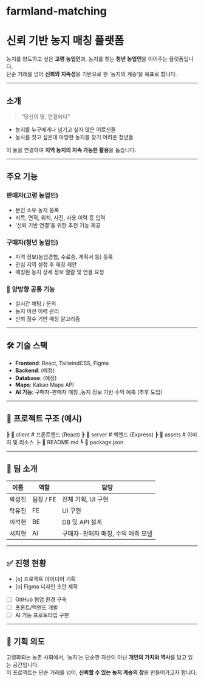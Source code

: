 # farmland-matching
#  신뢰 기반 농지 매칭 플랫폼

농지를 양도하고 싶은 **고령 농업인**과, 농지를 찾는 **청년 농업인**을 이어주는 플랫폼입니다.  
단순 거래를 넘어 **신뢰와 지속성**을 기반으로 한 ‘농지의 계승’을 목표로 합니다.

---

##  소개

> “당신의 땅, 연결되다”

- 농지를 누구에게나 넘기고 싶지 않은 어르신들  
- 농사를 짓고 싶은데 마땅한 농지를 찾기 어려운 청년들  

이 둘을 연결하여 **지역 농지의 지속 가능한 활용**을 돕습니다.

---

##  주요 기능

###  판매자(고령 농업인)
- 본인 소유 농지 등록
- 지목, 면적, 위치, 사진, 사용 이력 등 입력
- ‘신뢰 기반 연결’을 위한 추천 기능 제공

###  구매자(청년 농업인)
- 자격 정보(농업경험, 수료증, 계획서 등) 등록
- 관심 지역 설정 후 매칭 제안
- 매칭된 농지 상세 정보 열람 및 연결 요청

### 🔁 양방향 공통 기능
- 실시간 채팅 / 문의
- 농지 이전 이력 관리
- 신뢰 점수 기반 매칭 알고리즘

---

## 🛠️ 기술 스택

- **Frontend**: React, TailwindCSS, Figma
- **Backend**: (예정)
- **Database**: (예정)
- **Maps**: Kakao Maps API
- **AI 기능**: 구매자-판매자 매칭 ,농지 정보 기반 수익 예측 (추후 도입)

---

## 📂 프로젝트 구조 (예시)
┣ 📁 client # 프론트엔드 (React)
┣ 📁 server # 백엔드 (Express)
┣ 📁 assets # 이미지 및 리소스
┣ 📄 README.md
┗ 📄 package.json


---

## 💬 팀 소개

| 이름 | 역할 | 담당 |
|------|------|------|
| 박성진 | 팀장 / FE | 전체 기획, UI 구현 |
| 탁유진 | FE | UI 구현 |
| 이석현 | BE | DB 및 API 설계 |
| 서지현 | AI | 구매자-판매자 매칭, 수익 예측 모델 |


---

## ✅ 진행 현황

- [o] 프로젝트 아이디어 기획
- [o] Figma 디자인 초안 제작
- [ ] GitHub 협업 환경 구축
- [ ] 프론트/백엔드 개발
- [ ] AI 기능 프로토타입 구현

---

## 📌 기획 의도

고령화되는 농촌 사회에서, ‘농지’는 단순한 자산이 아닌 **개인의 가치와 역사**를 담고 있는 공간입니다.  
이 프로젝트는 단순 거래를 넘어, **신뢰할 수 있는 농지 계승의 장**을 만들어가고자 합니다.


